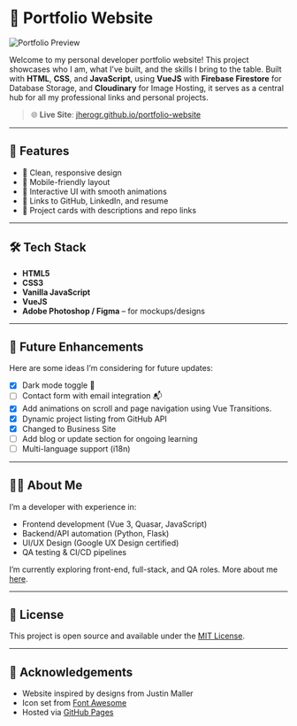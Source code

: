 # 💼 Portfolio Website

![Portfolio Preview](https://res.cloudinary.com/dbwepom1j/image/upload/v1744265215/portfolio-website-image_qveerb.png)

Welcome to my personal developer portfolio website! This project showcases who I am, what I’ve built, and the skills I bring to the table. Built with **HTML**, **CSS**, and **JavaScript**, using **VueJS** with **Firebase Firestore** for Database Storage, and **Cloudinary** for Image Hosting, it serves as a central hub for all my professional links and personal projects.

> 🌐 **Live Site**: [jherogr.github.io/portfolio-website](https://jherogr.github.io/portfolio-website)

---

## 🚀 Features

- 🌟 Clean, responsive design
- 📱 Mobile-friendly layout
- 🎨 Interactive UI with smooth animations
- 🔗 Links to GitHub, LinkedIn, and resume
- 🧰 Project cards with descriptions and repo links

---

## 🛠️ Tech Stack

- **HTML5**
- **CSS3**
- **Vanilla JavaScript**
- **VueJS**
- **Adobe Photoshop / Figma** – for mockups/designs

---

## 🧩 Future Enhancements

Here are some ideas I’m considering for future updates:

- [x] Dark mode toggle 🌙
- [ ] Contact form with email integration 📬
- [x] Add animations on scroll and page navigation using Vue Transitions.
- [x] Dynamic project listing from GitHub API
- [x] Changed to Business Site
- [ ] Add blog or update section for ongoing learning
- [ ] Multi-language support (i18n)

---

## 🧑‍💻 About Me

I’m a developer with experience in:
- Frontend development (Vue 3, Quasar, JavaScript)
- Backend/API automation (Python, Flask)
- UI/UX Design (Google UX Design certified)
- QA testing & CI/CD pipelines

I’m currently exploring front-end, full-stack, and QA roles. More about me [here](https://jherogr.github.io/portfolio-website).

---

## 📝 License

This project is open source and available under the [MIT License](LICENSE).

---

## 🙌 Acknowledgements

- Website inspired by designs from Justin Maller
- Icon set from [Font Awesome](https://fontawesome.com/)
- Hosted via [GitHub Pages](https://pages.github.com/)
